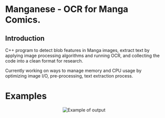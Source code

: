 # Manganese - OCR for Manga Comics. 

## Introduction
C++ program to detect blob features in Manga images, extract text by applying image processing algorithms and running OCR, and collecting the code into a clean format for research. 

Currently working on ways to manage memory and CPU usage by optimizing image I/O, pre-processing, text extraction process.

# Examples
<p align="center">
<img src="https://github.com/ZKTKZ/Manganese/tree/master/samples/sample.png" alt="Example of output"/>
</p>
